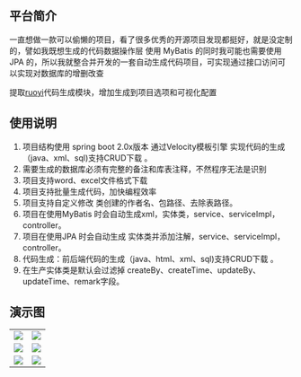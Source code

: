 ## 平台简介

一直想做一款可以偷懒的项目，看了很多优秀的开源项目发现都挺好，就是没定制的，譬如我既想生成的代码数据操作层 使用 MyBatis 的同时我可能也需要使用JPA 的，所以我就整合并开发的一套自动生成代码项目，可实现通过接口访问可以实现对数据库的增删改查

提取[ruoyi](https://gitee.com/zhangmrit/RuoYi)代码生成模块，增加生成到项目选项和可视化配置

## 使用说明

1.  项目结构使用 spring boot 2.0x版本 通过Velocity模板引擎 实现代码的生成（java、xml、sql)支持CRUD下载 。
2.  需要生成的数据库必须有完整的备注和库表注释，不然程序无法是识别
3.  项目支持word、excel文件格式下载
4.  项目支持批量生成代码，加快编程效率
5.  项目支持自定义修改 类创建的作者名、包路径、去除表路径。
6.  项目在使用MyBatis 时会自动生成xml，实体类，service、serviceImpl，controller。
7.  项目在使用JPA 时会自动生成 实体类并添加注解，service、serviceImpl，controller。
8.  代码生成：前后端代码的生成（java、html、xml、sql)支持CRUD下载 。
9.  在生产实体类是默认会过滤掉 createBy、createTime、updateBy、updateTime、remark字段。


## 演示图

<table>
    <tr>
        <td><img src="https://code-generator.oss-cn-shanghai.aliyuncs.com/1.jpg"/></td>
        <td><img src="https://code-generator.oss-cn-shanghai.aliyuncs.com/2.png"/></td>
    </tr>
    <tr>
        <td><img src="https://code-generator.oss-cn-shanghai.aliyuncs.com/3.jpg"/></td>
        <td><img src="https://code-generator.oss-cn-shanghai.aliyuncs.com/4.png"/></td>
    </tr>
    <tr>
        <td><img src="https://code-generator.oss-cn-shanghai.aliyuncs.com/5.png"/></td>
        <td><img src="https://code-generator.oss-cn-shanghai.aliyuncs.com/6.png"/></td>
    </tr>
</table>